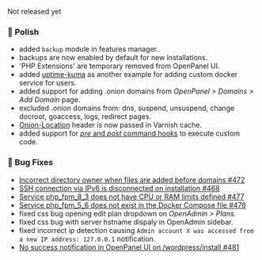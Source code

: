 Not released yet

### 💅 Polish
- added `backup` module in features manager.
- backups are now enabled by default for new installations.
- 'PHP Extensions' are temporary removed from OpenPanel UI.
- added [uptime-kuma](https://github.com/louislam/uptime-kuma) as another example for adding custom docker service for users.
- added support for adding .onion domains from *OpenPanel > Domains > Add Domain* page.
- excluded .onion domains from: dns, suspend, unsuspend, change docroot, goaccess, logs, redirect pages.
- [Onion-Location](https://support.torproject.org/onionservices/onion-location/) header is now passed in Varnish cache.
- added support for [*pre* and *post* command hooks](https://dev.openpanel.com/customize.html#Hooks) to execute custom code.

### 🐛 Bug Fixes
- [Incorrect directory owner when files are added before domains #472](https://github.com/stefanpejcic/OpenPanel/issues/472)
- [SSH connection via IPv6 is disconnected on installation #468](https://github.com/stefanpejcic/OpenPanel/issues/468)
- [Service php_fpm_8_3 does not have CPU or RAM limits defined #477](https://github.com/stefanpejcic/OpenPanel/issues/477)
- [Service php_fpm_5_6 does not exist in the Docker Compose file #476](https://github.com/stefanpejcic/OpenPanel/issues/476)
- fixed css bug opening edit plan dropdown on *OpenAdmin > Plans*.
- fixed css bug with server hstname dispaly in OpenAdmin sidebar.
- fixed incorrect ip detection causing `Admin account X was accessed from a new IP address: 127.0.0.1` notification.
- [No success notification in OpenPanel UI on /wordpress/install #481](https://github.com/stefanpejcic/OpenPanel/issues/481)
